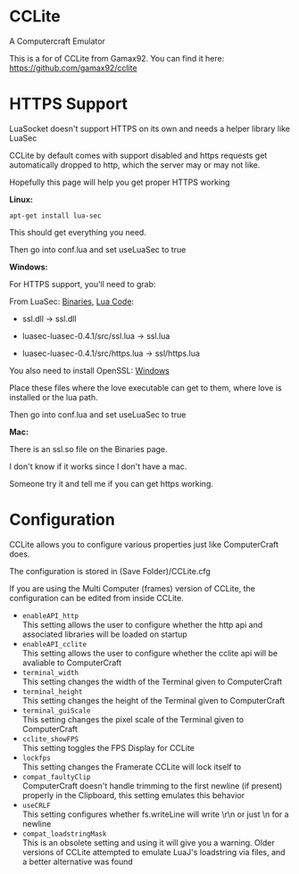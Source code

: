 # CCLite
A Computercraft Emulator

This is a for of CCLite from Gamax92. You can find it here: https://github.com/gamax92/cclite

# HTTPS Support
LuaSocket doesn't support HTTPS on its own and needs a helper library like LuaSec

CCLite by default comes with support disabled and https requests get automatically dropped to http, which the server may or may not like.

Hopefully this page will help you get proper HTTPS working

**Linux:**

```
apt-get install lua-sec
```

This should get everything you need.

Then go into conf.lua and set useLuaSec to true

**Windows:**

For HTTPS support, you'll need to grab:

From LuaSec: [Binaries](http://50.116.63.25/public/LuaSec-Binaries/), [Lua Code](http://www.inf.puc-rio.br/~brunoos/luasec/download/luasec-0.4.1.tar.gz):

  * ssl.dll -> ssl.dll
  
  * luasec-luasec-0.4.1/src/ssl.lua -> ssl.lua
  
  * luasec-luasec-0.4.1/src/https.lua -> ssl/https.lua
  
You also need to install OpenSSL: [Windows](http://slproweb.com/products/Win32OpenSSL.html)

Place these files where the love executable can get to them, where love is installed or the lua path.

Then go into conf.lua and set useLuaSec to true

**Mac:**

There is an ssl.so file on the Binaries page.

I don't know if it works since I don't have a mac.

Someone try it and tell me if you can get https working.

# Configuration
CCLite allows you to configure various properties just like ComputerCraft does.

The configuration is stored in (Save Folder)/CCLite.cfg

If you are using the Multi Computer (frames) version of CCLite, the configuration can be edited from inside CCLite.

- `enableAPI_http`  
  This setting allows the user to configure whether the http api and associated libraries will be loaded on startup
- `enableAPI_cclite`  
  This setting allows the user to configure whether the cclite api will be avaliable to ComputerCraft
- `terminal_width`  
  This setting changes the width of the Terminal given to ComputerCraft
- `terminal_height`  
  This setting changes the height of the Terminal given to ComputerCraft
- `terminal_guiScale`  
  This setting changes the pixel scale of the Terminal given to ComputerCraft
- `cclite_showFPS`  
  This setting toggles the FPS Display for CCLite
- `lockfps`  
  This setting changes the Framerate CCLite will lock itself to
- `compat_faultyClip`  
  ComputerCraft doesn't handle trimming to the first newline (if present) properly in the Clipboard, this setting emulates this behavior
- `useCRLF`  
  This setting configures whether fs.writeLine will write \r\n or just \n for a newline
- `compat_loadstringMask`  
  This is an obsolete setting and using it will give you a warning. Older versions of CCLite attempted to emulate LuaJ's loadstring via files, and a better alternative was found
